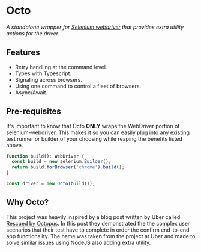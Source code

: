 # Octo
_A standalone wrapper for [Selenium webdriver](https://github.com/SeleniumHQ/selenium) that provides extra utility actions for the driver._

## Features
* Retry handling at the command level.
* Types with Typescript.
* Signaling across browsers.
* Using one command to control a fleet of browsers.
* Async/Await.

## Pre-requisites
It's important to know that Octo **ONLY** wraps the WebDriver portion of selenium-webdriver. This makes it so you can easily plug into any existing test runner or builder of your choosing while reaping the benefits listed above.
```js
function build(): WebDriver {
  const build = new selenium.Builder();
  return build.forBrowser('chrome').build();
}

const driver = new Octo(build());
```

## Why Octo?
This project was heavily inspired by a blog post written by Uber called [Rescued by Octopus](https://eng.uber.com/rescued-by-octopus/). In this post they demonstrated the the complex user scenarios that their test have to complete in order the confirm end-to-end app functionality. The name was taken from the project at Uber and made to solve similar issues using NodeJS also adding extra utility.
